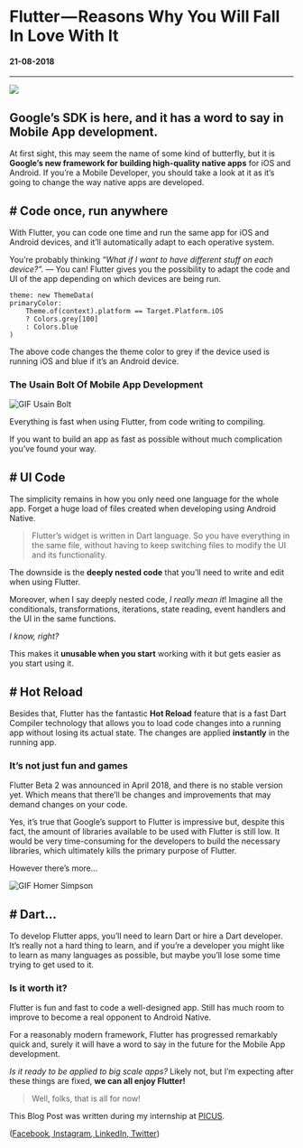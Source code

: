 # Flutter — Reasons Why You Will Fall In Love With It
#### 21-08-2018
---


![](https://cdn-images-1.medium.com/max/1000/1*VVF_nzCqYJcKC3M5Vc4IPw.png)
## Google’s SDK is here, and it has a word to say in Mobile App development.


At first sight, this may seem the name of some kind of butterfly, but it is
**Google’s new framework for building high-quality native apps** for iOS and
Android. If you’re a Mobile Developer, you should take a look at it as it’s
going to change the way native apps are developed.

## # Code once, run anywhere

With Flutter, you can code one time and run the same app for iOS and Android
devices, and it’ll automatically adapt to each operative system.

You’re probably thinking _“What if I want to have different stuff on each
device?”._ — You can! Flutter gives you the possibility to adapt the code and UI
of the app depending on which devices are being run.



    theme: new ThemeData(
    primaryColor:
        Theme.of(context).platform == Target.Platform.iOS 
        ? Colors.grey[100] 
        : Colors.blue
    )


The above code changes the theme color to grey if the device used is running iOS
and blue if it’s an Android device.



### The Usain Bolt Of Mobile App Development

![GIF Usain Bolt](https://media.giphy.com/media/F0qo2FvhGIbXG/giphy.gif)



Everything is fast when using Flutter, from code writing to compiling.

If you want to build an app as fast as possible without much complication you’ve
found your way.


## # UI Code

The simplicity remains in how you only need one language for the whole app.
Forget a huge load of files created when developing using Android Native.

> Flutter’s widget is written in Dart language. 
> So you have everything in the same file, without having to keep switching files to modify the UI and its functionality.

The downside is the **deeply nested code** that you’ll need to write and edit
when using Flutter.

Moreover, when I say deeply nested code,  _I really mean it_! Imagine all the
conditionals, transformations, iterations, state reading, event handlers and the
UI in the same functions.

_I know, right?_

This makes it **unusable when you start** working with it but gets easier as you
start using it.


## # Hot Reload

Besides that, Flutter has the fantastic **Hot Reload** feature that is a fast
Dart Compiler technology that allows you to load code changes into a running app
without losing its actual state. The changes are applied **instantly** in the
running app.



### It’s not just fun and games

Flutter Beta 2 was announced in April 2018, and there is no stable version yet.
Which means that there’ll be changes and improvements that may demand changes on
your code.

Yes, it’s true that Google’s support to Flutter is impressive but, despite
this fact, the amount of libraries available to be used with Flutter is still
low. It would be very time-consuming for the developers to build the necessary
libraries, which ultimately kills the primary purpose of Flutter.

However there’s more…

![GIF Homer Simpson](https://media.giphy.com/media/xT5LMRImdGpAvZcXoQ/giphy.gif)


## # Dart…

To develop Flutter apps, you’ll need to learn Dart or hire a Dart developer.
It’s really not a hard thing to learn, and if you’re a developer you might like
to learn as many languages as possible, but maybe you’ll lose some time trying
to get used to it.



### Is it worth it?

Flutter is fun and fast to code a well-designed app. Still has much room to
improve to become a real opponent to Android Native.

For a reasonably modern framework, Flutter has progressed remarkably quick and,
surely it will have a word to say in the future for the Mobile App development.

_Is it ready to be applied to big scale apps?_ Likely not, but I’m expecting
after these things are fixed, **we can all enjoy Flutter!**

> Well, folks, that is all for now!



This Blog Post was written during my internship at [PICUS](https://picuscreative.com/).

([Facebook](https://www.facebook.com/picuscreative/)*,*[
Instagram](https://www.instagram.com/picuscreative/)*,*[
LinkedIn](https://www.linkedin.com/company/picuscreative),[
Twitter](https://twitter.com/picuscreative))
